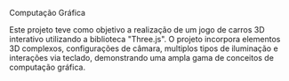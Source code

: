 Computação Gráfica

Este projeto teve como objetivo a realização de um jogo de carros 3D interativo utilizando a biblioteca "Three.js". O projeto incorpora elementos 3D complexos, configurações de câmara, multiplos tipos de iluminação e interações via teclado, demonstrando uma ampla gama de conceitos de computação gráfica.
